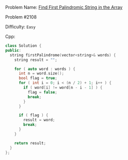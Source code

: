 Problem Name: [Find First Palindromic String in the Array](https://leetcode.com/problems/find-first-palindromic-string-in-the-array/)

Problem #2108

Difficulty: `Easy`

Cpp:

```cpp
class Solution {
public:
  string firstPalindrome(vector<string>& words) {
    string result = "";

    for ( auto word : words ) {
      int n = word.size();
      bool flag = true;
      for ( int i = 0; i < (n / 2) + 1; i++ ) {
        if ( word[i] != word[n - i - 1] ) {
          flag = false;
          break;
        }
      }

      if ( flag ) {
        result = word;
        break;
      }
    }

    return result;
  }
};
```
